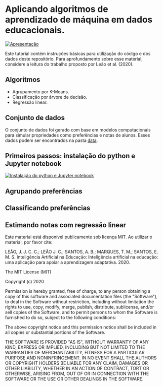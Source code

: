 # Aplicando algoritmos de aprendizado de máquina em dados educacionais.

[![Apresentação](https://i9.ytimg.com/vi_webp/srM08uiyme4/mqdefault.webp?time=1603451400000&sqp=CIj0yvwF&rs=AOn4CLB-yVKs2k5j38k9_uMQd1JJ5MhjhA)](https://www.youtube.com/watch?v=srM08uiyme4)

Este tutorial contém instruções básicas para utilização do código e dos dados deste repositório. Para aprofundamento sobre esse material, considere a leitura do trabalho proposto por Leão et al. (2020).

## Algoritmos
  - Agrupamento por K-Means.
  - Classificação por árvore de decisão.
  - Regressão linear.
## Conjunto de dados
  O conjunto de dados foi gerado com base em modelos computacionais para simular propriedades como preferências e notas de alunos. Esses dados podem ser encontrados na pasta [data](https://github.com/JCLSoftware/edudm/edit/main/data/).
  
## Primeiros passos: instalação do python e Jupyter notebook
[![Instalação do python e Jupyter notebook](https://i9.ytimg.com/vi/DuVcG1rMU8E/mqdefault.jpg?time=1602635700000&sqp=CLSPmfwF&rs=AOn4CLC_PWKuDxcxO69Peb4hfVvM3ft0XA)](https://www.youtube.com/watch?v=DuVcG1rMU8E)
## Agrupando preferências
## Classificando preferências
## Estimando notas com regressão linear

Este material está disponível publicamente sob licença MIT. Ao utilizar o material, por favor cite:

LEÃO, J. J. C. C.; LEÃO J. C.; SANTOS, A. B.; MARQUES, T. M.; SANTOS, E. M. S. Inteligência Artificial na Educação: Inteligência artificial na educação: uma aplicação para apoiar a aprendizagem adaptativa. 2020.

The MIT License (MIT)

Copyright (c) 2020 

Permission is hereby granted, free of charge, to any person obtaining a copy of
this software and associated documentation files (the "Software"), to deal in
the Software without restriction, including without limitation the rights to
use, copy, modify, merge, publish, distribute, sublicense, and/or sell copies of
the Software, and to permit persons to whom the Software is furnished to do so,
subject to the following conditions:

The above copyright notice and this permission notice shall be included in all
copies or substantial portions of the Software.

THE SOFTWARE IS PROVIDED "AS IS", WITHOUT WARRANTY OF ANY KIND, EXPRESS OR
IMPLIED, INCLUDING BUT NOT LIMITED TO THE WARRANTIES OF MERCHANTABILITY, FITNESS
FOR A PARTICULAR PURPOSE AND NONINFRINGEMENT. IN NO EVENT SHALL THE AUTHORS OR
COPYRIGHT HOLDERS BE LIABLE FOR ANY CLAIM, DAMAGES OR OTHER LIABILITY, WHETHER
IN AN ACTION OF CONTRACT, TORT OR OTHERWISE, ARISING FROM, OUT OF OR IN
CONNECTION WITH THE SOFTWARE OR THE USE OR OTHER DEALINGS IN THE SOFTWARE.
